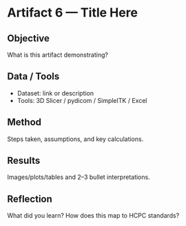 # Artifact 6 — Title Here
## Objective
What is this artifact demonstrating?

## Data / Tools
- Dataset: link or description
- Tools: 3D Slicer / pydicom / SimpleITK / Excel

## Method
Steps taken, assumptions, and key calculations.

## Results
Images/plots/tables and 2–3 bullet interpretations.

## Reflection
What did you learn? How does this map to HCPC standards?
